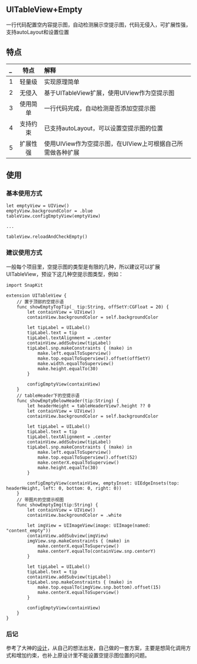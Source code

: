 ## UITableView+Empty

一行代码配置空内容提示图，自动检测展示空提示图，代码无侵入，可扩展性强，支持autoLayout和设置位置

## 特点

| _  | 特点  | 解释 |
|:-- |:------:|:------------- |
| 1  | 轻量级  |  实现原理简单 |
| 2  | 无侵入  |  基于UITableView扩展，使用UIView作为空提示图 |
| 3  | 使用简单 | 一行代码完成，自动检测是否添加空提示图 |
| 4  | 支持约束 | 已支持autoLayout，可以设置空提示图的位置 |
| 5  | 扩展性强 | 使用UIView作为空提示图，在UIView上可根据自己所需做各种扩展 |

## 使用

### 基本使用方式

```
let emptyView = UIView()
emptyView.backgroundColor = .blue
tableView.configEmptyView(emptyView)

...

tableView.reloadAndCheckEmpty()
```

### 建议使用方式

一般每个项目里，空提示图的类型是有限的几种，所以建议可以扩展UITableView，预设下这几种空提示图类型，例如：

```
import SnapKit

extension UITableView {
    // 置于顶部的空提示语
    func showEmptyTopTip(_ tip:String, offSetY:CGFloat = 20) {
        let containView = UIView()
        containView.backgroundColor = self.backgroundColor
        
        let tipLabel = UILabel()
        tipLabel.text = tip
        tipLabel.textAlignment = .center
        containView.addSubview(tipLabel)
        tipLabel.snp.makeConstraints { (make) in
            make.left.equalToSuperview()
            make.top.equalToSuperview().offset(offSetY)
            make.width.equalToSuperview()
            make.height.equalTo(30)
        }
        
        configEmptyView(containView)
    }
    // tableHeader下的空提示语
    func showEmptyBelowHeader(tip:String) {
        let headerHeight = tableHeaderView?.height ?? 0
        let containView = UIView()
        containView.backgroundColor = self.backgroundColor
        
        let tipLabel = UILabel()
        tipLabel.text = tip
        tipLabel.textAlignment = .center
        containView.addSubview(tipLabel)
        tipLabel.snp.makeConstraints { (make) in
            make.left.equalToSuperview()
            make.top.equalToSuperview().offset(52)
            make.centerX.equalToSuperview()
            make.height.equalTo(30)
        }
        
        configEmptyView(containView, emptyInset: UIEdgeInsets(top: headerHeight, left: 0, bottom: 0, right: 0))
    }
    // 带图片的空提示视图
    func showEmptyImg(tip:String) {
        let containView = UIView()
        containView.backgroundColor = .white
        
        let imgView = UIImageView(image: UIImage(named: "content_empty"))
        containView.addSubview(imgView)
        imgView.snp.makeConstraints { (make) in
            make.centerX.equalToSuperview()
            make.centerY.equalTo(containView.snp.centerY)
        }
        
        let tipLabel = UILabel()
        tipLabel.text = tip
        containView.addSubview(tipLabel)
        tipLabel.snp.makeConstraints { (make) in
            make.top.equalTo(imgView.snp.bottom).offset(15)
            make.centerX.equalToSuperview()
        }
        
        configEmptyView(containView)
    }
}

```

### 后记

参考了大神的[设计](https://github.com/ChenYilong/CYLTableViewPlaceHolder)，从自己的想法出发，自己做的一套方案，主要是想简化调用方式和增加约束，也补上原设计里不能设置空提示图位置的问题。